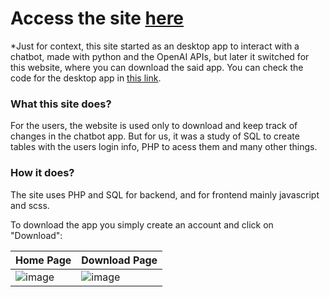 # Access the site [here](https://alibaboteos40.000webhostapp.com/public/)

*Just for context, this site started as an desktop app to interact with a chatbot, made with python and the OpenAI APIs, but later it switched for this website, where you can download the said app. You can check the code for the desktop app in [this link](https://github.com/CaioEmPessoa/python-chatbot).

### What this site does?
For the users, the website is used only to download and keep track of changes in the chatbot app. But for us, it was a study of SQL to create tables with the users login info, PHP to acess them and many other things.

### How it does?
The site uses PHP and SQL for backend, and for frontend mainly javascript and scss.

To download the app you simply create an account and click on "Download":


| Home Page | Download Page |
|-|-|
| ![image](https://github.com/PedoroSantos/AlibabotProject/assets/127911795/822c3d40-678a-4578-899e-2873096aaf3e) | ![image](https://github.com/PedoroSantos/AlibabotProject/assets/127911795/e4809868-aa9b-4801-b08e-db393be4cf66) |
